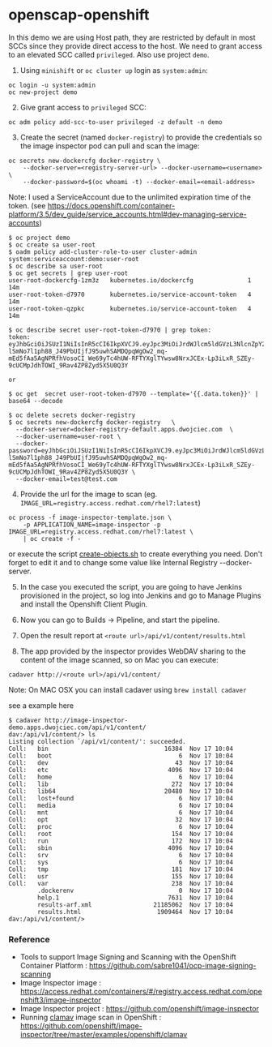 # openscap-openshift

In this demo we are using Host path, they are restricted by default in most SCCs since they provide direct access to the host. We need to grant access to an elevated SCC called `privileged`. Also use project `demo`.

1. Using `minishift` or `oc cluster up` login as `system:admin`:
```
oc login -u system:admin
oc new-project demo
```
  
2. Give grant access to `privileged` SCC:
```
oc adm policy add-scc-to-user privileged -z default -n demo
```

3. Create the secret (named `docker-registry`) to provide the credentials so the image inspector pod can pull and scan the image:
```
oc secrets new-dockercfg docker-registry \
    --docker-server=<registry-server-url> --docker-username=<username> \
    --docker-password=$(oc whoami -t) --docker-email=<email-address>
```

Note: I used a ServiceAccount due to the unlimited expiration time of the token. (see https://docs.openshift.com/container-platform/3.5/dev_guide/service_accounts.html#dev-managing-service-accounts)

```
$ oc project demo
$ oc create sa user-root
$ oadm policy add-cluster-role-to-user cluster-admin system:serviceaccount:demo:user-root
$ oc describe sa user-root
$ oc get secrets | grep user-root
user-root-dockercfg-1zm3z   kubernetes.io/dockercfg               1         14m
user-root-token-d7970       kubernetes.io/service-account-token   4         14m
user-root-token-qzpkc       kubernetes.io/service-account-token   4         14m

$ oc describe secret user-root-token-d7970 | grep token:
token:		eyJhbGciOiJSUzI1NiIsInR5cCI6IkpXVCJ9.eyJpc3MiOiJrdWJlcm5ldGVzL3NlcnZpY2VhY2NvdW50Iiwia3ViZXJuZXRlcy5pby9zZXJ2aWNlYWNjb3VudC9uYW1lc3BhY2UiOiJkZW1vIiwia3ViZXJuZXRlcy5pby9zZXJ2aWNlYWNjb3VudC9zZWNyZXQubmFtZSI6InVzZXItcm9vdC10b2tlbi1kNzk3MCIsImt1YmVybmV0ZXMuaW8vc2VydmljZWFjY291bnQvc2VydmljZS1hY2NvdW50Lm5hbWUiOiJ1c2VyLXJvb3QiLCJrdWJlcm5ldGVzLmlvL3NlcnZpY2VhY2NvdW50L3NlcnZpY2UtYWNjb3VudC51aWQiOiJmMjlmODhiYy1jYjcyLTExZTctYWZlNC01MjU0MDAwNDMzMDEiLCJzdWIiOiJzeXN0ZW06c2VydmljZWFjY291bnQ6ZGVtbzp1c2VyLXJvb3QifQ.SaCotn3I6fY5mRyWgtVGGqazOPVgc1wsQR703An68_YM4t8mIz58Klv1tmXUU_fFKboyQGzAa9Khe3lspeHE5x24WilD9uHb6mtUjJGStSVNnTEEnFkCduVwJYHnROpjQKTYL9pQxveuWhIKsWo3OIIS9EjijFQjpK0w0Nv890KFvItjB_qHFlvQrJ3Kq2yg4iGG-lSmNo7l1ph88_J49PbUIjfJ95uwhSAMDQpqWgOw2_mq-mEd5fAa5AgNPRfhVosoCI_We69yTc4hUW-RFTYXglTYwsw8NrxJCEx-Lp3iLxR_SZEy-9cUCMpJdhTOWI_9Rav4ZP8Zyd5X5U0Q3Y

or 

$ oc get  secret user-root-token-d7970 --template='{{.data.token}}' | base64 --decode

$ oc delete secrets docker-registry
$ oc secrets new-dockercfg docker-registry   \
  --docker-server=docker-registry-default.apps.dwojciec.com  \
  --docker-username=user-root \
  --docker-password=eyJhbGciOiJSUzI1NiIsInR5cCI6IkpXVCJ9.eyJpc3MiOiJrdWJlcm5ldGVzL3NlcnZpY2VhY2NvdW50Iiwia3ViZXJuZXRlcy5pby9zZXJ2aWNlYWNjb3VudC9uYW1lc3BhY2UiOiJkZW1vIiwia3ViZXJuZXRlcy5pby9zZXJ2aWNlYWNjb3VudC9zZWNyZXQubmFtZSI6InVzZXItcm9vdC10b2tlbi1kNzk3MCIsImt1YmVybmV0ZXMuaW8vc2VydmljZWFjY291bnQvc2VydmljZS1hY2NvdW50Lm5hbWUiOiJ1c2VyLXJvb3QiLCJrdWJlcm5ldGVzLmlvL3NlcnZpY2VhY2NvdW50L3NlcnZpY2UtYWNjb3VudC51aWQiOiJmMjlmODhiYy1jYjcyLTExZTctYWZlNC01MjU0MDAwNDMzMDEiLCJzdWIiOiJzeXN0ZW06c2VydmljZWFjY291bnQ6ZGVtbzp1c2VyLXJvb3QifQ.SaCotn3I6fY5mRyWgtVGGqazOPVgc1wsQR703An68_YM4t8mIz58Klv1tmXUU_fFKboyQGzAa9Khe3lspeHE5x24WilD9uHb6mtUjJGStSVNnTEEnFkCduVwJYHnROpjQKTYL9pQxveuWhIKsWo3OIIS9EjijFQjpK0w0Nv890KFvItjB_qHFlvQrJ3Kq2yg4iGG-lSmNo7l1ph88_J49PbUIjfJ95uwhSAMDQpqWgOw2_mq-mEd5fAa5AgNPRfhVosoCI_We69yTc4hUW-RFTYXglTYwsw8NrxJCEx-Lp3iLxR_SZEy-9cUCMpJdhTOWI_9Rav4ZP8Zyd5X5U0Q3Y \
  --docker-email=test@test.com
```

4. Provide the url for the image to scan (eg. `IMAGE_URL=registry.access.redhat.com/rhel7:latest`)
```
oc process -f image-inspector-template.json \
    -p APPLICATION_NAME=image-inspector -p IMAGE_URL=registry.access.redhat.com/rhel7:latest \
    | oc create -f -
```

or execute the script [create-objects.sh](https://github.com/dwojciec/openscap-openshift/blob/master/create-objects.sh)  to create everything you need. Don't forget to edit it and to change some value like Internal Registry --docker-server.

5. In the case you executed the script, you are going to have Jenkins provisioned in the project, so log into Jenkins and go to Manage Plugins and install the Openshift Client Plugin.

6. Now you can go to Builds -> Pipeline, and start the pipeline.

7. Open the result report at `<route url>/api/v1/content/results.html`

8. The app provided by the inspector provides WebDAV sharing to the content of the image scanned, so on Mac you can execute:
```
cadaver http://<route url>/api/v1/content/
```
Note: On MAC OSX you can install cadaver using `brew install cadaver`

see a example here

```
$ cadaver http://image-inspector-demo.apps.dwojciec.com/api/v1/content/
dav:/api/v1/content/> ls
Listing collection `/api/v1/content/': succeeded.
Coll:   bin                                16384  Nov 17 10:04
Coll:   boot                                   6  Nov 17 10:04
Coll:   dev                                   43  Nov 17 10:04
Coll:   etc                                 4096  Nov 17 10:04
Coll:   home                                   6  Nov 17 10:04
Coll:   lib                                  272  Nov 17 10:04
Coll:   lib64                              20480  Nov 17 10:04
Coll:   lost+found                             6  Nov 17 10:04
Coll:   media                                  6  Nov 17 10:04
Coll:   mnt                                    6  Nov 17 10:04
Coll:   opt                                   32  Nov 17 10:04
Coll:   proc                                   6  Nov 17 10:04
Coll:   root                                 154  Nov 17 10:04
Coll:   run                                  172  Nov 17 10:04
Coll:   sbin                                4096  Nov 17 10:04
Coll:   srv                                    6  Nov 17 10:04
Coll:   sys                                    6  Nov 17 10:04
Coll:   tmp                                  181  Nov 17 10:04
Coll:   usr                                  155  Nov 17 10:04
Coll:   var                                  238  Nov 17 10:04
        .dockerenv                             0  Nov 17 10:04
        help.1                              7631  Nov 17 10:04
        results-arf.xml                 21185062  Nov 17 10:04
        results.html                     1909464  Nov 17 10:04
dav:/api/v1/content/> 

```

### Reference

* Tools to support Image Signing and Scanning with the OpenShift Container Platform : https://github.com/sabre1041/ocp-image-signing-scanning
* Image Inspector image : https://access.redhat.com/containers/#/registry.access.redhat.com/openshift3/image-inspector
* Image Inspector project : https://github.com/openshift/image-inspector
* Running [clamav](https://www.clamav.net/) image scan in OpenShift : https://github.com/openshift/image-inspector/tree/master/examples/openshift/clamav
